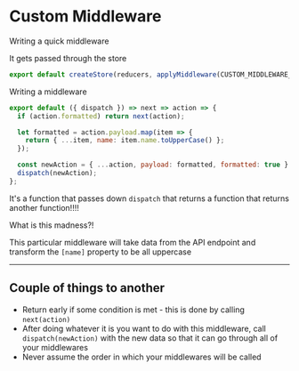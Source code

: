 # Custom Middleware

Writing a quick middleware

It gets passed through the store

```js
export default createStore(reducers, applyMiddleware(CUSTOM_MIDDLEWARE_HERE))
```

Writing a middleware

```js
export default ({ dispatch }) => next => action => {
  if (action.formatted) return next(action);

  let formatted = action.payload.map(item => {
    return { ...item, name: item.name.toUpperCase() };
  });

  const newAction = { ...action, payload: formatted, formatted: true }
  dispatch(newAction);
};
```

It's a function that passes down `dispatch` that returns a function that returns another function!!!!

What is this madness?!

This particular middleware will take data from the API endpoint and transform the `[name]` property to be all uppercase

---

## Couple of things to another

* Return early if some condition is met - this is done by calling `next(action)`
* After doing whatever it is you want to do with this middleware, call `dispatch(newAction)` with the new data so that it can go through all of your middlewares
* Never assume the order in which your middlewares will be called
